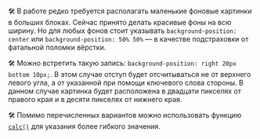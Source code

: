 🛠 В работе редко требуется располагать маленькие фоновые картинки в больших блоках. Сейчас принято делать красивые фоны на всю ширину. Но для любых фонов стоит указывать `background-position: center` или `background-position: 50% 50%` — в качестве подстраховки от фатальной поломки вёрстки.

🛠 Можно встретить такую запись: `background-position: right 20px bottom 10px;`. В этом случае отступ будет отсчитываться не от верхнего левого угла, а от указанной при помощи ключевого слова стороны. В данном случае картинка будет расположена в двадцати пикселях от правого края и в десяти пикселях от нижнего края.

🛠 Помимо перечисленных вариантов можно использовать функцию [`calc()`](/css/calc) для указания более гибкого значения.
